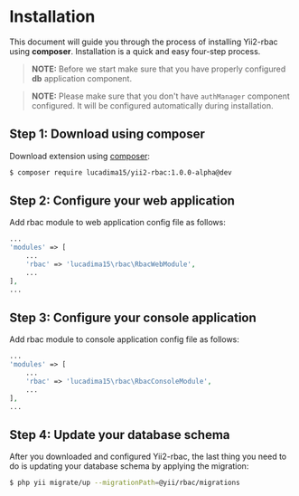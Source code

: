 # Installation

This document will guide you through the process of installing Yii2-rbac using **composer**. Installation is a quick and
easy four-step process.

> **NOTE:** Before we start make sure that you have properly configured **db** application component.

> **NOTE:** Please make sure that you don't have `authManager` component configured. It will be configured automatically
 during installation.

## Step 1: Download using composer

Download extension using [composer](https://getcomposer.org):

```bash
$ composer require lucadima15/yii2-rbac:1.0.0-alpha@dev
```

## Step 2: Configure your web application

Add rbac module to web application config file as follows:

```php
...
'modules' => [
    ...
    'rbac' => 'lucadima15\rbac\RbacWebModule',
    ...
],
...
```

## Step 3: Configure your console application

Add rbac module to console application config file as follows:

```php
...
'modules' => [
    ...
    'rbac' => 'lucadima15\rbac\RbacConsoleModule',
    ...
],
...
```

## Step 4: Update your database schema

After you downloaded and configured Yii2-rbac, the last thing you need to do is updating your database schema by 
applying the migration:

```bash
$ php yii migrate/up --migrationPath=@yii/rbac/migrations
```
